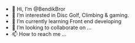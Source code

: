- 👋 Hi, I’m @BendikBror
- 👀 I’m interested in Disc Golf, Climbing & gaming.
- 🌱 I’m currently learning Front end developing
- 💞️ I’m looking to collaborate on ...
- 📫 How to reach me ...

<!---
BendikBror/BendikBror is a ✨ special ✨ repository because its `README.md` (this file) appears on your GitHub profile.
You can click the Preview link to take a look at your changes.
--->
